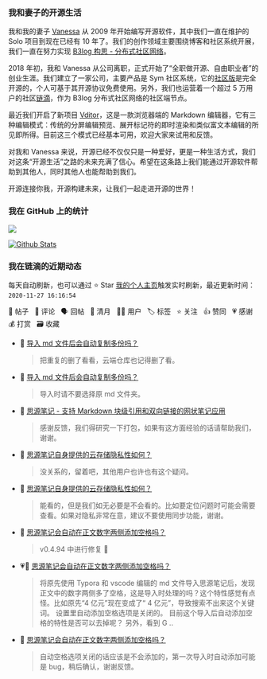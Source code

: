 ### 我和妻子的开源生活

我和我的妻子 [Vanessa](https://github.com/Vanessa219) 从 2009 年开始编写开源软件，其中我们一直在维护的 Solo 项目到现在已经有 10 年了。我们的创作领域主要围绕博客和社区系统开展，我们一直在努力实现 [B3log 构思 - 分布式社区网络](https://ld246.com/article/1546941897596)。

2018 年初，我和 Vanessa 从公司离职，正式开始了“全职做开源、自由职业者”的创业生涯。我们建立了一家公司，主要产品是 Sym 社区系统，它的[社区版](https://github.com/88250/symphony)是完全开源的，个人可基于其开源协议免费使用。另外，我们也运营着一个超过 5 万用户的社区[链滴](https://ld246.com)，作为 B3log 分布式社区网络的社区端节点。

最近我们开启了新项目 [Vditor](https://github.com/Vanessa219/vditor)，这是一款浏览器端的 Markdown 编辑器，它有三种编辑模式：传统的分屏编辑预览、展开标记符的即时渲染和类似富文本编辑的所见即所得。目前这三个模式已经基本可用，欢迎大家来试用和反馈。

对我和 Vanessa 来说，开源已经不仅仅只是一种爱好，更是一种生活方式，我们对这条“开源生活”之路的未来充满了信心。希望在这条路上我们能通过开源软件帮助到其他人，同时其他人也能帮助到我们。

开源连接你我，开源构建未来，让我们一起走进开源的世界！

### 我在 GitHub 上的统计

<a title="Hits" target="_blank" href="https://github.com/88250/88250"><img src="https://hits.b3log.org/88250/88250.svg"></a>

[![Github Stats](https://github-readme-stats.vercel.app/api?username=88250&show_icons=true)](https://github.com/88250)

<!--events start -->

### 我在链滴的近期动态

每天自动刷新，也可以通过 ⭐️ Star [我的个人主页](https://github.com/88250/88250)触发实时刷新，最近更新时间：`2020-11-27 16:16:54`

📝 帖子 &nbsp; 💬 评论 &nbsp; 🗣 回帖 &nbsp; 🌙 清月 &nbsp; 👨‍💻 用户 &nbsp; 🏷️ 标签 &nbsp; ⭐️ 关注 &nbsp; 👍 赞同 &nbsp; 💗 感谢 &nbsp; 💰 打赏 &nbsp; 🗃 收藏

* 💬 [导入 md 文件后会自动复制多份吗？](https://ld246.com/article/1606453081881/comment/1606462728083#comments)

  > 把重复的删了看看，云端仓库也记得删了看。
* 💬 [导入 md 文件后会自动复制多份吗？](https://ld246.com/article/1606453081881/comment/1606453854164#comments)

  > 导入时请不要选择原 md 文件夹。
* 💬 [思源笔记 - 支持 Markdown 块级引用和双向链接的网状笔记应用](https://ld246.com/article/1598872180233/comment/1606451394609#comments)

  > 感谢反馈，我们得研究一下打包，如果有这方面经验的话请帮助我们，谢谢。
* 💬 [思源笔记自身提供的云存储隐私性如何？](https://ld246.com/article/1606405033829/comment/1606438698763#comments)

  > 没关系的，留着吧，其他用户也许也有这个疑问。
* 💬 [思源笔记自身提供的云存储隐私性如何？](https://ld246.com/article/1606405033829/comment/1606409327678#comments)

  > 能看的，但是我们如无必要是不会看的。比如要定位问题时可能会需要查看。如果对隐私非常在意，建议不要使用同步功能，谢谢。
* 💬 [思源笔记会自动在正文数字两侧添加空格吗？](https://ld246.com/article/1606376485542/comment/1606408612501#comments)

  > v0.4.94 中进行修复 🙏
* 💗📝 [思源笔记会自动在正文数字两侧添加空格吗？](https://ld246.com/article/1606376485542)

  > 将原先使用 Typora 和 vscode 编辑的 md 文件导入思源笔记后，发现正文中的数字两侧多了空格，这是导入时处理的吗？这个特性感觉有点怪。比如原先“4 亿元”现在变成了“ 4 亿元”，导致搜索不出来这个关键词。 设置里自动添加空格选项是关闭的。 目前这个导入后自动添加空格的特性是否可以去掉呢？ 另外，看到 G ..
* 💬 [思源笔记会自动在正文数字两侧添加空格吗？](https://ld246.com/article/1606376485542/comment/1606389347486#comments)

  > 自动空格选项关闭的话应该是不会添加的，第一次导入时自动添加可能是 bug，稍后确认，谢谢反馈。


<!--events end -->
